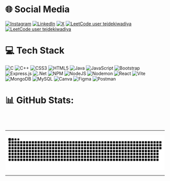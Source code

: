 
# 🌐 Social Media
[![Instagram](https://img.shields.io/badge/Instagram-%23E4405F.svg?logo=Instagram&logoColor=white)](https://instagram.com/tejdekiwadia) [![LinkedIn](https://img.shields.io/badge/LinkedIn-%230077B5.svg?logo=linkedin&logoColor=white)](https://linkedin.com/in/tejdekiwadiya) [![X](https://img.shields.io/badge/X-black.svg?logo=X&logoColor=white)](https://x.com/tejdekiwadiya) [![LeetCode user tejdekiwadiya](https://img.shields.io/badge/dynamic/json?style=flat&labelColor=black&color=%23ffa116&label=Solved&query=solvedOverTotal&url=https%3A%2F%2Fleetcode-badge.vercel.app%2Fapi%2Fusers%2Ftejdekiwadiya&logo=leetcode&logoColor=yellow)](https://leetcode.com/tejdekiwadiya/) [![LeetCode user tejdekiwadiya](https://img.shields.io/badge/dynamic/json?style=flat&labelColor=black&color=%23ffa116&label=Ranking&query=ranking&url=https%3A%2F%2Fleetcode-badge.vercel.app%2Fapi%2Fusers%2Ftejdekiwadiya&logo=leetcode&logoColor=yellow)](https://leetcode.com/tejdekiwadiya/)

# 💻 Tech Stack
![C](https://img.shields.io/badge/c-%2300599C.svg?style=for-the-badge&logo=c&logoColor=white) ![C++](https://img.shields.io/badge/c++-%2300599C.svg?style=for-the-badge&logo=c%2B%2B&logoColor=white) ![CSS3](https://img.shields.io/badge/css3-%231572B6.svg?style=for-the-badge&logo=css3&logoColor=white) ![HTML5](https://img.shields.io/badge/html5-%23E34F26.svg?style=for-the-badge&logo=html5&logoColor=white) ![Java](https://img.shields.io/badge/java-%23ED8B00.svg?style=for-the-badge&logo=openjdk&logoColor=white) ![JavaScript](https://img.shields.io/badge/javascript-%23323330.svg?style=for-the-badge&logo=javascript&logoColor=%23F7DF1E) ![Bootstrap](https://img.shields.io/badge/bootstrap-%238511FA.svg?style=for-the-badge&logo=bootstrap&logoColor=white) ![Express.js](https://img.shields.io/badge/express.js-%23404d59.svg?style=for-the-badge&logo=express&logoColor=%2361DAFB) ![.Net](https://img.shields.io/badge/.NET-5C2D91?style=for-the-badge&logo=.net&logoColor=white)   ![NPM](https://img.shields.io/badge/NPM-%23CB3837.svg?style=for-the-badge&logo=npm&logoColor=white) ![NodeJS](https://img.shields.io/badge/node.js-6DA55F?style=for-the-badge&logo=node.js&logoColor=white) ![Nodemon](https://img.shields.io/badge/NODEMON-%23323330.svg?style=for-the-badge&logo=nodemon&logoColor=%BBDEAD) ![React](https://img.shields.io/badge/react-%2320232a.svg?style=for-the-badge&logo=react&logoColor=%2361DAFB) ![Vite](https://img.shields.io/badge/vite-%23646CFF.svg?style=for-the-badge&logo=vite&logoColor=white) ![MongoDB](https://img.shields.io/badge/MongoDB-%234ea94b.svg?style=for-the-badge&logo=mongodb&logoColor=white) ![MySQL](https://img.shields.io/badge/mysql-4479A1.svg?style=for-the-badge&logo=mysql&logoColor=white) ![Canva](https://img.shields.io/badge/Canva-%2300C4CC.svg?style=for-the-badge&logo=Canva&logoColor=white) ![Figma](https://img.shields.io/badge/figma-%23F24E1E.svg?style=for-the-badge&logo=figma&logoColor=white) ![Postman](https://img.shields.io/badge/Postman-FF6C37?style=for-the-badge&logo=postman&logoColor=white)

# 📊 GitHub Stats:
<div id="header" align="center">
  <img src="https://github-readme-streak-stats.herokuapp.com/?user=tejdekiwadiya&theme=dark&hide_border=false" alt=""/>
  </br>
  <img src="https://github-readme-stats.vercel.app/api/top-langs/?username=tejdekiwadiya&theme=dark&hide_border=false&include_all_commits=true&count_private=false&layout=compact" alt=""/>
</div>

---

<p align="center">
 <img width="1000" src="assets/github-snake.svg" alt="snake"/>
</p>

---

<div id="header" align="center">
  <img src="https://visitcount.itsvg.in/api?id=tejdekiwadiya&icon=0&color=0" alt=""/>
</div>

<!-- Proudly created with GPRM ( https://gprm.itsvg.in ) -->

